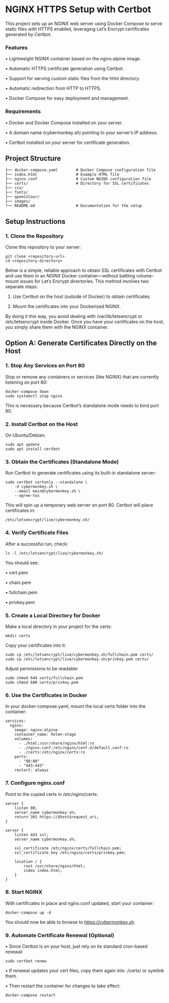 # NGINX HTTPS Setup with Certbot

This project sets up an NGINX web server using Docker Compose to serve static files with HTTPS enabled, leveraging Let’s Encrypt certificates generated by Certbot.

### Features

• Lightweight NGINX container based on the nginx:alpine image.

• Automatic HTTPS certificate generation using Certbot.

• Support for serving custom static files from the html directory.

• Automatic redirection from HTTP to HTTPS.

• Docker Compose for easy deployment and management.
 

### Requirements

• Docker and Docker Compose installed on your server.
 
• A domain name (cybermonkey.sh) pointing to your server’s IP address.
 
• Certbot installed on your server for certificate generation.

 

## Project Structure

```
├── docker-compose.yaml        # Docker Compose configuration file
├── index.html                 # Example HTML file
├── nginx.conf                 # Custom NGINX configuration file
├── certs/                     # Directory for SSL certificates
├── css/
├── fonts/
├── openColour/
├── images/
└── README.md                  # Documentation for the setup
```
## Setup Instructions

### 1. Clone the Repository

Clone this repository to your server:
```
git clone <repository-url>
cd <repository-directory>
```

Below is a simple, reliable approach to obtain SSL certificates with Certbot and use them in an NGINX Docker container—without battling volume-mount issues for Let’s Encrypt directories. This method involves two separate steps:
1.	Use Certbot on the host (outside of Docker) to obtain certificates.

2.	Mount the certificates into your Dockerized NGINX.

By doing it this way, you avoid dealing with /var/lib/letsencrypt or /etc/letsencrypt inside Docker. Once you have your certificates on the host, you simply share them with the NGINX container.

## Option A: Generate Certificates Directly on the Host
### 1.	Stop Any Services on Port 80
Stop or remove any containers or services (like NGINX) that are currently listening on port 80:
```
docker-compose down
sudo systemctl stop nginx
```
This is necessary because Certbot’s standalone mode needs to bind port 80.

### 2.	Install Certbot on the Host
On Ubuntu/Debian:
```
sudo apt update
sudo apt install certbot
```

### 3.	Obtain the Certificates (Standalone Mode)
Run Certbot to generate certificates using its built-in standalone server:
```
sudo certbot certonly --standalone \
    -d cybermonkey.sh \
    --email main@cybermonkey.sh \
    --agree-tos
```
This will spin up a temporary web server on port 80. Certbot will place certificates in:

```
/etc/letsencrypt/live/cybermonkey.sh/
```


### 4.	Verify Certificate Files
After a successful run, check:

```
ls -l /etc/letsencrypt/live/cybermonkey.sh/
```

You should see:

•	cert.pem

•	chain.pem

•	fullchain.pem

•	privkey.pem

### 5.	Create a Local Directory for Docker

Make a local directory in your project for the certs:
```
mkdir certs
```
Copy your certificates into it:
```
sudo cp /etc/letsencrypt/live/cybermonkey.sh/fullchain.pem certs/
sudo cp /etc/letsencrypt/live/cybermonkey.sh/privkey.pem certs/
```
Adjust permissions to be readable:
```
sudo chmod 644 certs/fullchain.pem
sudo chmod 600 certs/privkey.pem
```

### 6.	Use the Certificates in Docker
In your docker-compose.yaml, mount the local certs folder into the container:

```
services:
  nginx:
    image: nginx:alpine
    container_name: helen-stage
    volumes:
      - ./html:/usr/share/nginx/html:ro
      - ./nginx.conf:/etc/nginx/conf.d/default.conf:ro
      - ./certs:/etc/nginx/certs:ro
    ports:
      - "80:80"
      - "443:443"
    restart: always
```

### 7.	Configure nginx.conf
Point to the copied certs in /etc/nginx/certs:
```
server {
    listen 80;
    server_name cybermonkey.sh;
    return 301 https://$host$request_uri;
}

server {
    listen 443 ssl;
    server_name cybermonkey.sh;

    ssl_certificate /etc/nginx/certs/fullchain.pem;
    ssl_certificate_key /etc/nginx/certs/privkey.pem;

    location / {
        root /usr/share/nginx/html;
        index index.html;
    }
}
```

### 8.	Start NGINX
With certificates in place and nginx.conf updated, start your container:
```
docker-compose up -d
```
You should now be able to browse to https://cybermonkey.sh.

### 9.	Automate Certificate Renewal (Optional)
•	Since Certbot is on your host, just rely on its standard cron-based renewal:
```
sudo certbot renew
```

•	If renewal updates your cert files, copy them again into ./certs/ or symlink them.

•	Then restart the container for changes to take effect:
```
docker-compose restart
```
